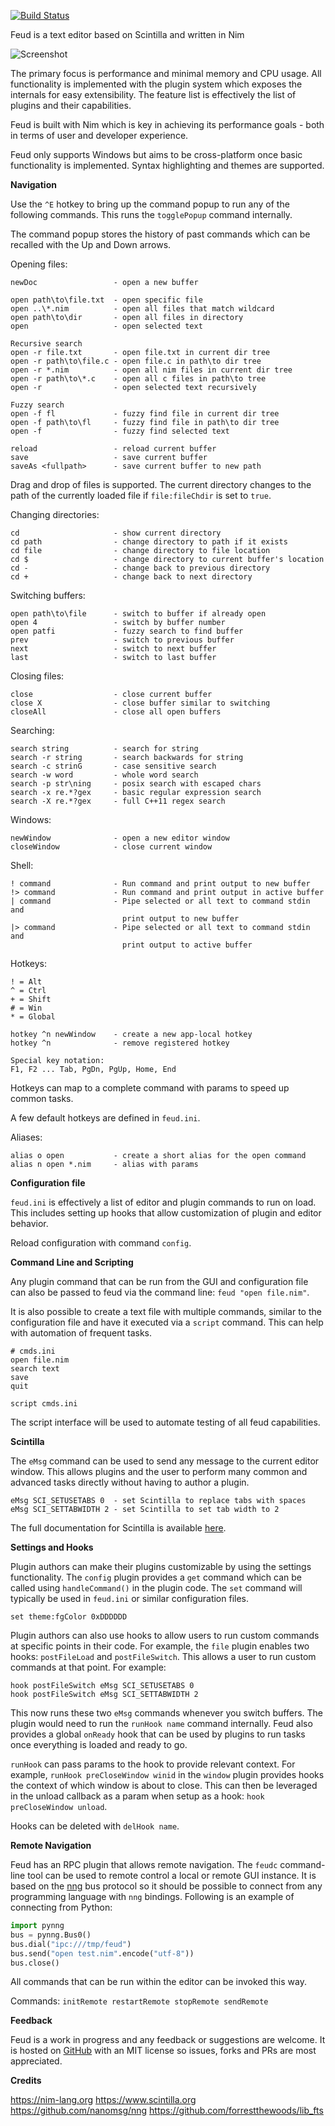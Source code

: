 [![Build Status](https://travis-ci.org/genotrance/feud.svg?branch=master)](https://travis-ci.org/genotrance/feud)

Feud is a text editor based on Scintilla and written in Nim

![Screenshot](https://i.imgur.com/aPwQxB1.jpg)

The primary focus is performance and minimal memory and CPU usage. All functionality is implemented with
the plugin system which exposes the internals for easy extensibility. The feature list is effectively the
list of plugins and their capabilities.

Feud is built with Nim which is key in achieving its performance goals - both in terms of user and developer
experience.

Feud only supports Windows but aims to be cross-platform once basic functionality is implemented. Syntax
highlighting and themes are supported.

__Navigation__

Use the `^E` hotkey to bring up the command popup to run any of the following commands. This runs the
`togglePopup` command internally.

The command popup stores the history of past commands which can be recalled with the Up and Down arrows.

Opening files:
```
newDoc                 - open a new buffer

open path\to\file.txt  - open specific file
open ..\*.nim          - open all files that match wildcard
open path\to\dir       - open all files in directory
open                   - open selected text

Recursive search
open -r file.txt       - open file.txt in current dir tree
open -r path\to\file.c - open file.c in path\to dir tree
open -r *.nim          - open all nim files in current dir tree
open -r path\to\*.c    - open all c files in path\to tree
open -r                - open selected text recursively

Fuzzy search
open -f fl             - fuzzy find file in current dir tree
open -f path\to\fl     - fuzzy find file in path\to dir tree
open -f                - fuzzy find selected text

reload                 - reload current buffer
save                   - save current buffer
saveAs <fullpath>      - save current buffer to new path
```

Drag and drop of files is supported. The current directory changes to the path of the
currently loaded file if `file:fileChdir` is set to `true`.

Changing directories:
```
cd                     - show current directory
cd path                - change directory to path if it exists
cd file                - change directory to file location
cd $                   - change directory to current buffer's location
cd -                   - change back to previous directory
cd +                   - change back to next directory
```

Switching buffers:
```
open path\to\file      - switch to buffer if already open
open 4                 - switch by buffer number
open patfi             - fuzzy search to find buffer
prev                   - switch to previous buffer
next                   - switch to next buffer
last                   - switch to last buffer
```

Closing files:
```
close                  - close current buffer
close X                - close buffer similar to switching
closeAll               - close all open buffers
```

Searching:
```
search string          - search for string
search -r string       - search backwards for string
search -c strinG       - case sensitive search
search -w word         - whole word search
search -p str\ning     - posix search with escaped chars
search -x re.*?gex     - basic regular expression search
search -X re.*?gex     - full C++11 regex search
```

Windows:
```
newWindow              - open a new editor window
closeWindow            - close current window
```

Shell:
```
! command              - Run command and print output to new buffer
!> command             - Run command and print output in active buffer
| command              - Pipe selected or all text to command stdin and
                         print output to new buffer
|> command             - Pipe selected or all text to command stdin and
                         print output to active buffer
```

Hotkeys:
```
! = Alt
^ = Ctrl
+ = Shift
# = Win
* = Global

hotkey ^n newWindow    - create a new app-local hotkey
hotkey ^n              - remove registered hotkey

Special key notation:
F1, F2 ... Tab, PgDn, PgUp, Home, End
```

Hotkeys can map to a complete command with params to speed up common tasks.

A few default hotkeys are defined in `feud.ini`.

Aliases:
```
alias o open           - create a short alias for the open command
alias n open *.nim     - alias with params
```

__Configuration file__

`feud.ini` is effectively a list of editor and plugin commands to run on load. This includes setting up hooks
that allow customization of plugin and editor behavior.

Reload configuration with command `config`.

__Command Line and Scripting__

Any plugin command that can be run from the GUI and configuration file can also be passed to feud via the
command line: `feud "open file.nim"`.

It is also possible to create a text file with multiple commands, similar to the configuration file and have it
executed via a `script` command. This can help with automation of frequent tasks.

```
# cmds.ini
open file.nim
search text
save
quit
```

`script cmds.ini`

The script interface will be used to automate testing of all feud capabilities.

__Scintilla__

The `eMsg` command can be used to send any message to the current editor window. This allows plugins and the
user to perform many common and advanced tasks directly without having to author a plugin.

```
eMsg SCI_SETUSETABS 0  - set Scintilla to replace tabs with spaces
eMsg SCI_SETTABWIDTH 2 - set Scintilla to set tab width to 2
```

The full documentation for Scintilla is available [here](https://www.scintilla.org/ScintillaDoc.html).

__Settings and Hooks__

Plugin authors can make their plugins customizable by using the settings functionality. The `config` plugin provides
a `get` command which can be called using `handleCommand()` in the plugin code. The `set` command will typically be
used in `feud.ini` or similar configuration files.

```
set theme:fgColor 0xDDDDDD
```

Plugin authors can also use hooks to allow users to run custom commands at specific points in their code. For example,
the `file` plugin enables two hooks: `postFileLoad` and `postFileSwitch`. This allows a user to run custom commands
at that point. For example:

```
hook postFileSwitch eMsg SCI_SETUSETABS 0
hook postFileSwitch eMsg SCI_SETTABWIDTH 2
```

This now runs these two `eMsg` commands whenever you switch buffers. The plugin would need to run the `runHook name`
command internally. Feud also provides a global `onReady` hook that can be used by plugins to run tasks once everything
is loaded and ready to go.

`runHook` can pass params to the hook to provide relevant context. For example, `runHook preCloseWindow winid`
in the `window` plugin provides hooks the context of which window is about to close. This can then be leveraged
in the unload callback as a param when setup as a hook: `hook preCloseWindow unload`.

Hooks can be deleted with `delHook name`.

__Remote Navigation__

Feud has an RPC plugin that allows remote navigation. The `feudc` command-line tool can be used to remote
control a local or remote GUI instance. It is based on the [nng](https://github.com/nanomsg/nng) bus protocol so
it should be possible to connect from any programming language with `nng` bindings. Following is an example of
connecting from Python:

```python
import pynng
bus = pynng.Bus0()
bus.dial("ipc:///tmp/feud")
bus.send("open test.nim".encode("utf-8"))
bus.close()
```

All commands that can be run within the editor can be invoked this way.

Commands: `initRemote restartRemote stopRemote sendRemote`

__Feedback__

Feud is a work in progress and any feedback or suggestions are welcome. It is hosted on [GitHub](https://github.com/genotrance/feud)
with an MIT license so issues, forks and PRs are most appreciated.

__Credits__

https://nim-lang.org
https://www.scintilla.org
https://github.com/nanomsg/nng
https://github.com/forrestthewoods/lib_fts
